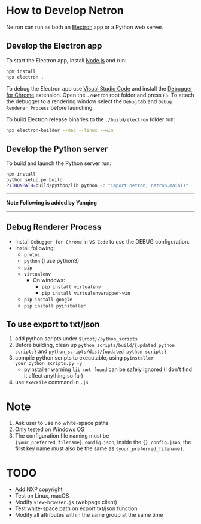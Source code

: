 # How to Develop Netron

Netron can run as both an [Electron](https://electronjs.org) app or a Python web server.

## Develop the Electron app

To start the Electron app, install [Node.js](https://nodejs.org) and run:

```bash
npm install
npx electron .
```

To debug the Electron app use [Visual Studio Code](https://code.visualstudio.com) and install the [Debugger for Chrome](https://marketplace.visualstudio.com/items?itemName=msjsdiag.debugger-for-chrome) extension. Open the `./Netron` root folder and press `F5`. To attach the debugger to a rendering window select the `Debug` tab and `Debug Renderer Process` before launching.

To build Electron release binaries to the `./build/electron` folder run:

```bash
npx electron-builder --mac --linux --win
```

## Develop the Python server

To build and launch the Python server run:

```bash
npm install
python setup.py build
PYTHONPATH=build/python/lib python -c "import netron; netron.main()"
```

---

__Note Following is added by Yanqing__

---

## Debug Renderer Process
- Install `Debugger for Chrome` in `VS Code` to use the DEBUG configuration.
- Install following:
    - `protoc`
    - `python`  (I use python3)
    - `pip`
    - `virtualenv`
        - On windows:
            - `pip install virtualenv`
            - `pip install virtualenvwrapper-win`
    - `pip install google`
    - `pip install pyinstaller`

## To use export to txt/json
1. add python scripts under `${root}/python_scripts`
2. Before building, clean up `python_scripts/build/{updated python scripts}` and `python_scripts/dist/{updated python scripts}`
3. compile python scripts to executable, using `pyinstaller your_python_scripts.py -y`
    - pyinstaller warning `lib not found` can be safely ignored (I don't find it affect anything so far)
4. use `execFile` command in `.js`

# Note
1. Ask user to use no white-space paths
2. Only tested on Windows OS
3. The configuration file naming must be `{your_preferred_filename}_config.json`; inside the `{}_config.json`, the first key name must also be the same as `{your_preferred_filename}`.

# TODO
- Add NXP copyright
- Test on Linux, macOS
- Modify `view-browser.js` (webpage client)
- Test white-space path on export txt/json function
- Modify all attributes within the same group at the same time
